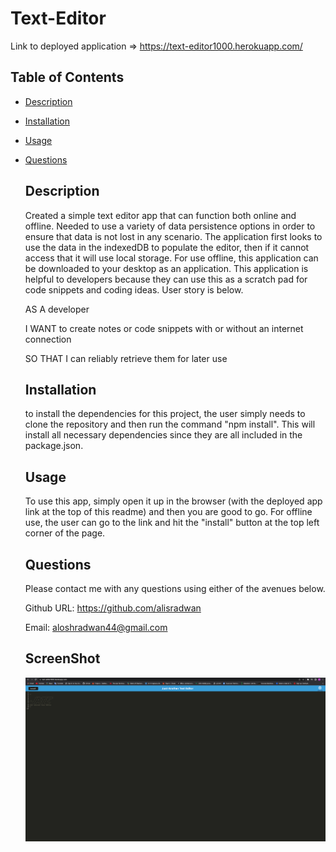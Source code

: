 # Text-Editor

Link to deployed application => https://text-editor1000.herokuapp.com/

## Table of Contents

- [Description](#description)

- [Installation](#installation)

- [Usage](#usage)

- [Questions](#questions)

  ## Description

  Created a simple text editor app that can function both online and offline. Needed to use a variety of data persistence options in order to ensure that data is not lost in any scenario. The application first looks to use the data in the indexedDB to populate the editor, then if it cannot access that it will use local storage. For use offline, this application can be downloaded to your desktop as an application. This application is helpful to developers because they can use this as a scratch pad for code snippets and coding ideas. User story is below.

  AS A developer

  I WANT to create notes or code snippets with or without an internet connection

  SO THAT I can reliably retrieve them for later use

  ## Installation

  to install the dependencies for this project, the user simply needs to clone the repository and then run the command "npm install". This will install all necessary dependencies since they are all included in the package.json.

  ## Usage

  To use this app, simply open it up in the browser (with the deployed app link at the top of this readme) and then you are good to go. For offline use, the user can go to the link and hit the "install" button at the top left corner of the page.

  ## Questions

  Please contact me with any questions using either of the avenues below.

  Github URL: https://github.com/alisradwan

  Email: aloshradwan44@gmail.com

  ## ScreenShot

  ![Image](./assets/imgs/Screen%20Shot%202023-01-06%20at%201.12.59%20AM.png)
